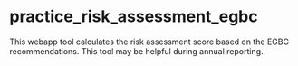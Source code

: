 # practice_risk_assessment_egbc
This webapp tool calculates the risk assessment score based on the EGBC recommendations. This tool may be helpful during annual reporting.
